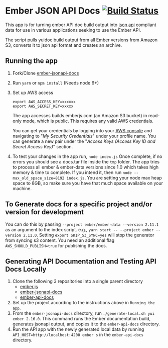 # Ember JSON API Docs [![Build Status](https://travis-ci.org/ember-learn/ember-jsonapi-docs.svg?branch=master)](https://travis-ci.org/ember-learn/ember-jsonapi-docs)

This app is for turning ember API doc build output into [json api](http://jsonapi.org/) compliant data for use in various applications seeking to use the Ember API.

The script pulls yuidoc build output from all Ember versions from Amazon S3, converts it to json api format and creates an archive.

## Running the app

1. Fork/Clone [ember-jsonapi-docs](https://github.com/ember-learn/ember-jsonapi-docs)
1. Run `yarn` or `npm install` (Needs node 6+)
1. Set up AWS access
    ```shell
    export AWS_ACCESS_KEY=xxxxxx
    export AWS_SECRET_KEY=xxxxx
    ```
    The app accesses builds.emberjs.com (an Amazon S3 bucket) in read-only mode, which is public. This requires any valid AWS credentials.

    You can get your credentials by logging into your [AWS console](https://console.aws.amazon.com) and navigating to "_My Security Credentials_" under your profile name. You can generate a new pair under the "_Access Keys (Access Key ID and Secret Access Key)_" section.
1. To test your changes in the app run,
   ```node index.js```
   Once complete, if no errors you should see a docs.tar file inside the `tmp` folder. The app tries to process all
   ember & ember-data versions since 1.0 which takes high memory & time to complete. If you intend it, then run `node --max_old_space_size=8192 index.js`.
   You are setting your node max heap space to 8GB, so make sure you have that much space available on your machine.


## To Generate docs for a specific project and/or version for development
You can do this by passing `--project ember/ember-data --version 2.11.1` as an argument to the index script. e.g., `yarn start -- --project ember --version 2.11.0`.
Setting `export SKIP_S3_SYNC=yes` will stop the generator from syncing s3 content. You need an additional flag `AWS_SHOULD_PUBLISH=true` for publishing the docs.

## Generating API Documentation and Testing API Docs Locally

1. Clone the following 3 repositories into a single parent directory
   - [ember.js](https://github.com/emberjs/ember.js)
   - [ember-jsonapi-docs](https://github.com/ember-learn/ember-jsonapi-docs)
   - [ember-api-docs](https://github.com/ember-learn/ember-api-docs)
2. Set up the project according to the instructions above in `Running the app`.
3. From the `ember-jsonapi-docs` directory, run `./generate-local.sh yui ember 2.16.0`. This command runs the Ember documentation build, generates jsonapi output, and copies it to the `ember-api-docs` directory.
4. Run the API app with the newly generated local data by running `API_HOST=http://localhost:4200 ember s` in the `ember-api-docs` directory.

